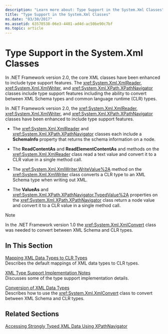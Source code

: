 ```yaml
---
description: "Learn more about: Type Support in the System.Xml Classes"
title: "Type Support in the System.Xml Classes"
ms.date: "03/30/2017"
ms.assetid: 63570538-06e3-4401-ad4d-ac50be90c7bf
ms.topic: article
---
```

# Type Support in the System.Xml Classes

In .NET Framework version 2.0, the core XML classes have been enhanced to include type support features. The <xref:System.Xml.XmlReader>, <xref:System.Xml.XmlWriter>, and <xref:System.Xml.XPath.XPathNavigator> classes include type support features including the ability to convert between XML Schema types and common language runtime (CLR) types.  
  
 In .NET Framework version 2.0, the <xref:System.Xml.XmlReader>, <xref:System.Xml.XmlWriter>, and <xref:System.Xml.XPath.XPathNavigator> classes have been enhanced to include type support features.  
  
- The <xref:System.Xml.XmlReader> and <xref:System.Xml.XPath.XPathNavigator> classes each include a **SchemaInfo** property that returns the schema information on a node.  
  
- The **ReadContentAs** and **ReadElementContentAs** and methods on the <xref:System.Xml.XmlReader> class read a text value and convert it to a CLR value in a single method call.  
  
- The <xref:System.Xml.XmlWriter.WriteValue%2A> method on the <xref:System.Xml.XmlWriter> class converts a CLR type to an XML Schema type when writing out XML.  
  
- The **ValueAs** and <xref:System.Xml.XPath.XPathNavigator.TypedValue%2A> properties on the <xref:System.Xml.XPath.XPathNavigator> class return a node value and convert it to a CLR value in a single method call.  
  
> [!NOTE]
> In the .NET Framework version 1.0 the <xref:System.Xml.XmlConvert> class was needed to convert between XML Schema and CLR types.  
  
## In This Section  

 [Mapping XML Data Types to CLR Types](mapping-xml-data-types-to-clr-types.md)  
 Describes the default mappings of XML data types to CLR types.  
  
 [XML Type Support Implementation Notes](xml-type-support-implementation-notes.md)  
 Discusses some of the type support implementation details.  
  
 [Conversion of XML Data Types](conversion-of-xml-data-types.md)  
 Describes how to use the <xref:System.Xml.XmlConvert> class to convert between XML Schema and CLR types.  
  
## Related Sections  

 [Accessing Strongly Typed XML Data Using XPathNavigator](accessing-strongly-typed-xml-data-using-xpathnavigator.md)

